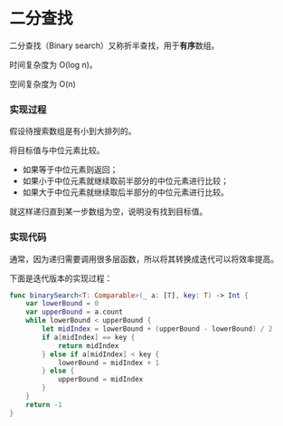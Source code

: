 # 二分查找

二分查找（Binary search）又称折半查找，用于**有序**数组。

时间复杂度为 O(log n)。 

空间复杂度为 O(n)

### 实现过程

假设待搜索数组是有小到大排列的。

将目标值与中位元素比较。

- 如果等于中位元素则返回；
- 如果小于中位元素就继续取前半部分的中位元素进行比较；
- 如果大于中位元素就继续取后半部分的中位元素进行比较。

就这样递归直到某一步数组为空，说明没有找到目标值。


### 实现代码

通常，因为递归需要调用很多层函数，所以将其转换成迭代可以将效率提高。

下面是迭代版本的实现过程：

```swift
func binarySearch<T: Comparable>(_ a: [T], key: T) -> Int {
    var lowerBound = 0
    var upperBound = a.count
    while lowerBound < upperBound {
        let midIndex = lowerBound + (upperBound - lowerBound) / 2
        if a[midIndex] == key {
            return midIndex
        } else if a[midIndex] < key {
            lowerBound = midIndex + 1
        } else {
            upperBound = midIndex
        }
    }
    return -1
}
```

